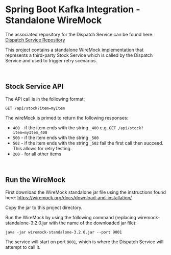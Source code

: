 # Spring Boot Kafka Integration - Standalone WireMock

The associated repository for the Dispatch Service can be found here:  [Dispatch Service Repository](https://github.com/glenncai/spring-boot-kafka-integration)

This project contains a standalone WireMock implementation that represents a third-party Stock Service which is called by the Dispatch Service and used to trigger retry scenarios.

<br />

## Stock Service API

The API call is in the following format:

```
GET /api/stock?item=myItem
```

The wireMock is primed to return the following responses:

- `400` - if the item ends with the string `_400` e.g. `GET /api/stock?item=myItem_400`
- `500` - if the item ends with the string `_500`
- `502` - if the item ends with the string `_502` fail the first call then succeed. This allows for retry testing.
- `200` - for all other items

<br />

## Run the WireMock

First download the WireMock standalone jar file using the instructions found here:
https://wiremock.org/docs/download-and-installation/

Copy the jar to this project directory.

Run the WireMock by using the following command (replacing wiremock-standalone-3.2.0.jar with the name of the downloaded jar file): 
```
java -jar wiremock-standalone-3.2.0.jar --port 9001
```

The service will start on port `9001`, which is where the Dispatch Service will attempt to call it.